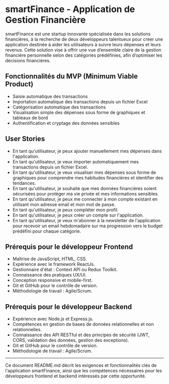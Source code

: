 # smartFinance - Application de Gestion Financière

smartFinance est une startup innovante spécialisée dans les solutions financières, à la recherche de deux développeurs talentueux pour créer une application destinée à aider les utilisateurs à suivre leurs dépenses et leurs revenus. Cette solution vise à offrir une vue d’ensemble claire de la gestion financière personnelle selon des catégories prédéfinies, afin d’optimiser les décisions financières.

## Fonctionnalités du MVP (Minimum Viable Product)

- Saisie automatique des transactions
- Importation automatique des transactions depuis un fichier Excel
- Catégorisation automatique des transactions
- Visualisation simple des dépenses sous forme de graphiques et tableaux de bord
- Authentification et cryptage des données sensibles

## User Stories

- En tant qu'utilisateur, je peux ajouter manuellement mes dépenses dans l'application.
- En tant qu'utilisateur, je veux importer automatiquement mes transactions depuis un fichier Excel.
- En tant qu'utilisateur, je veux visualiser mes dépenses sous forme de graphiques pour comprendre mes habitudes financières et identifier des tendances.
- En tant qu'utilisateur, je souhaite que mes données financières soient sécurisées pour protéger ma vie privée et mes informations sensibles.
- En tant qu'utilisateur, je peux me connecter à mon compte existant en utilisant mon adresse email et mon mot de passe.
- En tant qu'utilisateur, je peux compléter mon profil.
- En tant qu'utilisateur, je peux créer un compte sur l'application.
- En tant qu'utilisateur, je veux m'abonner à la newsletter de l'application pour recevoir un email hebdomadaire sur ma progression vers le budget prédéfini pour chaque catégorie.

## Prérequis pour le développeur Frontend

- Maîtrise de JavaScript, HTML, CSS.
- Expérience avec le framework ReactJs.
- Gestionnaire d'état : Context API ou Redux Toolkit.
- Connaissance des pratiques UX/UI.
- Conception responsive et mobile-first.
- Git et GitHub pour le contrôle de version.
- Méthodologie de travail : Agile/Scrum.

## Prérequis pour le développeur Backend

- Expérience avec Node.js et Express.js.
- Compétences en gestion de bases de données relationnelles et non relationnelles.
- Connaissance des API RESTful et des principes de sécurité (JWT, CORS, validation des données, gestion des exceptions).
- Git et GitHub pour le contrôle de version.
- Méthodologie de travail : Agile/Scrum.

---

Ce document README.md décrit les exigences et fonctionnalités clés de l'application smartFinance, ainsi que les compétences nécessaires pour les développeurs frontend et backend intéressés par cette opportunité.
